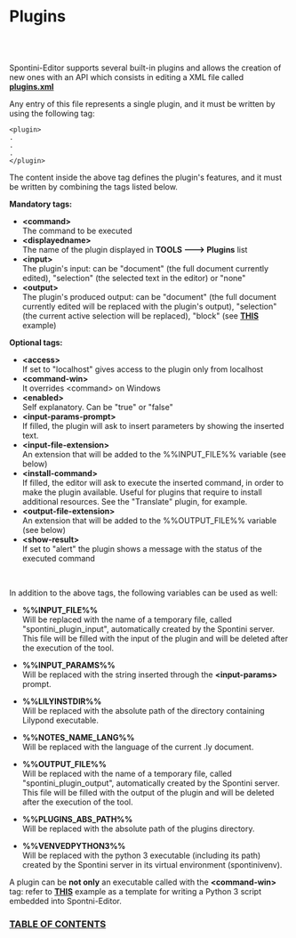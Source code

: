 <!--
Created (20/11/2020) by Paolo-Prete.
This file is part of Spontini-Editor project.

Spontini-Editor is free software: you can redistribute it and/or modify
it under the terms of the GNU General Public License as published by
the Free Software Foundation, either version 3 of the License, or
(at your option) any later version.
Spontini-Editor is distributed in the hope that it will be useful,
but WITHOUT ANY WARRANTY; without even the implied warranty of
MERCHANTABILITY or FITNESS FOR A PARTICULAR PURPOSE.  See the
GNU General Public License for more details.

You should have received a copy of the GNU General Public License
along with Spontini-Editor. If not, see <http://www.gnu.org/licenses/>.
-->

# Plugins
<br></br>

Spontini-Editor supports several built-in plugins and allows the creation of new ones with an API which consists in editing a XML file called **[plugins.xml](../plugins/plugins.xml)**

Any entry of this file represents a single plugin, and it must be written by using the following tag:


```
<plugin>
.
.
.
</plugin>
```

The content inside the above tag defines the plugin's features, and it must be written by combining the tags listed below.

  **Mandatory tags:**

  * **&lt;command&gt;**
    <br/>The command to be executed  
  * **&lt;displayedname&gt;** 
    <br/>The name of the plugin displayed in **TOOLS ---> Plugins** list
  * **&lt;input&gt;** 
    <br/>The plugin's input: can be "document" (the full document currently edited), "selection" (the selected text in the editor) or "none"
  * **&lt;output&gt;**
    <br/>The plugin's produced output: can be "document" (the full document currently edited will be replaced with the plugin's output), "selection" (the current active selection will be replaced), "block" (see **[THIS](../examples/python-to-spontini-example.ly)** example)

  **Optional tags:**  
  
  * **&lt;access&gt;**
    <br/>If set to "localhost" gives access to the plugin only from localhost
  * **&lt;command-win&gt;**
    <br/>It overrides &lt;command&gt; on Windows    
  * **&lt;enabled&gt;**
    <br/>Self explanatory. Can be "true" or "false"
  * **&lt;input-params-prompt&gt;**
    <br/>If filled, the plugin will ask to insert parameters by showing the inserted text.
  * **&lt;input-file-extension&gt;**
    <br/>An extension that will be added to the %%INPUT_FILE%% variable (see below)
  * **&lt;install-command&gt;**
    <br/>If filled, the editor will ask to execute the inserted command, in order to make the plugin available. Useful for plugins that require to install additional resources.
    See the "Translate" plugin, for example.    
  * **&lt;output-file-extension&gt;**
    <br/>An extension that will be added to the %%OUTPUT_FILE%% variable (see below)
  * **&lt;show-result&gt;**
    <br/>If set to "alert" the plugin shows a message with the status of the executed command    
 
  <br/>
 
In addition to the above tags, the following variables can be used as well:
       
  * **%%INPUT_FILE%%**
   <br/>Will be replaced with the name of a temporary file, called "spontini_plugin_input", automatically created by the Spontini server. This file will be filled with the input of the plugin and will be deleted after the execution of the tool.

  * **%%INPUT_PARAMS%%**
   <br/>Will be replaced with the string inserted through the **&lt;input-params&gt;** prompt.   
   
  * **%%LILYINSTDIR%%**
  <br/>Will be replaced with the absolute path of the directory containing Lilypond executable.
   
  * **%%NOTES_NAME_LANG%%**
   <br/>Will be replaced with the language of the current .ly document.
   
  * **%%OUTPUT_FILE%%**
   <br/>Will be replaced with the name of a temporary file, called "spontini_plugin_output", automatically created by the Spontini server. This file will be filled with the output of the plugin and will be deleted after the execution of the tool.

  * **%%PLUGINS_ABS_PATH%%**
   <br/>Will be replaced with the absolute path of the plugins directory.   
   
  * **%%VENVEDPYTHON3%%**
   <br/>Will be replaced with the python 3 executable (including its path) created by the Spontini server in its virtual environment (spontinivenv).  
  
A plugin can be **not only** an executable called with the **&lt;command-win&gt;** tag: refer to **[THIS](../plugins/python/testPlugin.py)** example as a template for writing a Python 3 script embedded into Spontni-Editor.


### [TABLE OF CONTENTS](toc.md)
   
